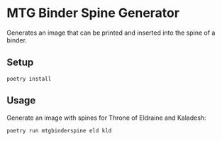 # MTG Binder Spine Generator

Generates an image that can be printed and inserted into the spine of a binder.

## Setup

`poetry install`

## Usage

Generate an image with spines for Throne of Eldraine and Kaladesh:

`poetry run mtgbinderspine eld kld`
